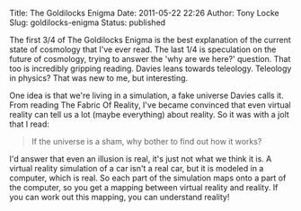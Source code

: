 Title: The Goldilocks Enigma
Date: 2011-05-22 22:26
Author: Tony Locke
Slug: goldilocks-enigma
Status: published

The first 3/4 of The Goldilocks Enigma is the best explanation of the current state of cosmology that I've ever read. The last 1/4 is speculation on the future of cosmology, trying to answer the 'why are we here?' question. That too is incredibly gripping reading. Davies leans towards teleology. Teleology in physics? That was new to me, but interesting.  
  
One idea is that we're living in a simulation, a fake universe Davies calls it. From reading The Fabric Of Reality, I've became convinced that even virtual reality can tell us a lot (maybe everything) about reality. So it was with a jolt that I read:  

> If the universe is a sham, why bother to find out how it works?

I'd answer that even an illusion is real, it's just not what we think it is. A virtual reality simulation of a car isn't a real car, but it is modeled in a computer, which is real. So each part of the simulation maps onto a part of the computer, so you get a mapping between virtual reality and reality. If you can work out this mapping, you can understand reality!

